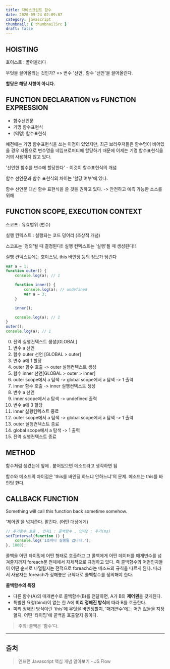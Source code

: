 ```yaml
---
title: 자바스크립트 함수
date: 2020-09-24 02:09:87
category: javascript
thumbnail: { thumbnailSrc }
draft: false
---
```


## HOISTING

호이스트 : 끌어올리다

무엇을 끌어올리는 것인가? => 변수 '선언', 함수 '선언'을 끌어올린다.

**할당은 해당 사항이 아니다.**


## FUNCTION DECLARATION vs FUNCTION EXPRESSION

- 함수선언문
- 기명 함수표현식
- (익명) 함수표현식

예전에는 기명 함수표현식을 쓰는 이점이 있었지만, 최근 브라우저들은 함수명이 비어있을 경우 자동으로 변수명을 네임프로퍼티에 할당하기 때문에 이제는 기명 함수표현식을 거의 사용하지 않고 있다.

'선언한 함수를 변수에 할당한다' - 이것이 함수표현식의 개념

함수 선언문과 함수 표현식의 차이는 '할당 여부'에 있다.

함수 선언문 대신 함수 표현식을 쓸 것을 권하고 있다. -> 안전하고 예측 가능한 소스를 위해


## FUNCTION SCOPE, EXECUTION CONTEXT

스코프 : 유효범위 (변수)

실행 컨텍스트 : 실행되는 코드 덩어리 (추상적 개념)

스코프는 '정의'될 때 결정된다!!
실행 컨텍스트는 '실행'될 때 생성된다!!

실행 컨텍스트에는 호이스팅, this 바인딩 등의 정보가 담긴다

```javascript
var a = 1;
function outer() {
    console.log(a); // 1

    function inner() {
        console.log(a); // undefined
        var a = 3;
    }

    inner();

    console.log(a); // 1
}
outer();
console.log(a); // 1
```

0. 전역 실행컨텍스트 생성[GLOBAL]
1. 변수 a 선언
2. 함수 outer 선언 [GLOBAL > outer]
3. 변수 a에 1 할당
4. outer 함수 호출 -> outer 실행컨텍스트 생성
5. 함수 inner 선언[GLOBAL > outer > inner]
6. outer scope에서 a 탐색 -> global scope에서 a 탐색 -> 1 출력
7. inner 함수 호출 -> inner 실행컨텍스트 생성
8. 변수 a 선언
9. inner scope에서 a 탐색 -> undefined 출력
10. 변수 a에 3 할당
11. inner 실행컨텍스트 종료
12. outer scope에서 a 탐색 -> global scope에서 a 탐색 -> 1 출력
13. outer 실행컨텍스트 종료
14. global scope에서 a 탐색 -> 1 출력
15. 전역 실행컨텍스트 종료


## METHOD

함수처럼 생겼는데 앞에 . 붙어있으면 메소드라고 생각하면 됨

함수와 메소드의 차이점은 'this를 바인딩 하느냐 안하느냐'의 문제.
메소드는 this를 바인딩 한다.


## CALLBACK FUNCTION

Something will call this function back sometime somehow.

'제어권'을 넘겨준다. 맡긴다. (어떤 대상에게)

```javascript
// 주기함수 호출 , 인자1 : 콜백함수 , 인자2 : 주기(ms)
setTinterval(function () {
    console.log('1초마다 실행될 겁니다.');
}, 1000);
```

콜백을 어떤 타이밍에 어떤 형태로 호출하고 그 콜백에게 어떤 데이터를 매개변수를 넘겨줄지까지 foreach문 전체에서 자체적으로 규정하고 있다. 즉 콜백함수의 어떤인자들이 어떤 순서로 나열될지는 전적으로 foreach라는 메소드의 규칙을 따르게 된다.
따라서 사용자는 foreach가 정해놓은 규칙대로 콜백함수를 정의해야 한다.

**콜백함수의 특징**
- 다른 함수(A)의 매개변수로 콜백함수(B)를 전달하면, A가 B의 **제어권**을 갖게된다.
- 특별한 요청(bind)이 없는 한 A에 **미리 정해진 방식**에 따라 B를 호출한다.
- 미리 정해진 방식이란 'this'에 무엇을 바인딩할지, '매개변수'에는 어떤 값들을 지정할지, 어떤 '타이밍'에 콜백을 호출할지 등이다.

> 주의! 콜백은 '함수'다.

---
## 출처
> 인프런 Javascript 핵심 개념 알아보기 - JS Flow